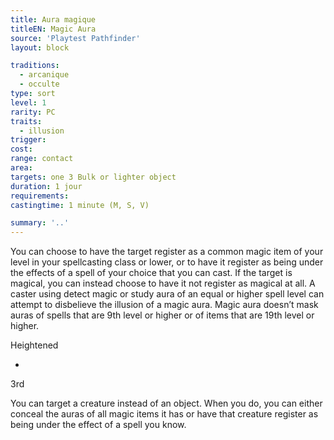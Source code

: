 ```yaml
---
title: Aura magique
titleEN: Magic Aura
source: 'Playtest Pathfinder'
layout: block

traditions:
  - arcanique
  - occulte
type: sort
level: 1
rarity: PC
traits:
  - illusion
trigger: 
cost: 
range: contact
area: 
targets: one 3 Bulk or lighter object
duration: 1 jour
requirements: 
castingtime: 1 minute (M, S, V)

summary: '..'
---
```

You can choose to have the target register as a common magic item of your level in your spellcasting class or lower, or to have it register as being under the effects of a spell of your choice that you can cast. If the target is magical, you can instead choose to have it not register as magical at all. A caster using detect magic or study aura of an equal or higher spell level can attempt to disbelieve the illusion of a magic aura. Magic aura doesn’t mask auras of spells that are 9th level or higher or of items that are 19th level or higher.

Heightened

-

3rd

You can target a creature instead of an object. When you do, you can either conceal the auras of all magic items it has or have that creature register as being under the effect of a spell you know.